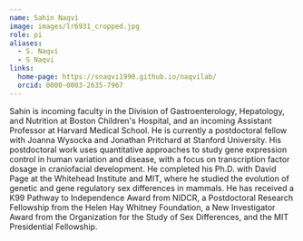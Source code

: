 ```yaml
---
name: Sahin Naqvi
image: images/lr6931_cropped.jpg
role: pi
aliases:
  - S. Naqvi
  - S Naqvi
links:
  home-page: https://snaqvi1990.github.io/naqvilab/
  orcid: 0000-0003-2635-7967
---
```


Sahin is incoming faculty in the Division of Gastroenterology, Hepatology, and Nutrition at Boston Children's Hospital, and an incoming Assistant Professor at Harvard Medical School. He is currently a postdoctoral fellow with Joanna Wysocka and Jonathan Pritchard at Stanford University. His postdoctoral work uses quantitative approaches to study gene expression control in human variation and disease, with a focus on transcription factor dosage in craniofacial development. He completed his Ph.D. with David Page at the Whitehead Institute and MIT, where he studied the evolution of genetic and gene regulatory sex differences in mammals. He has received a K99 Pathway to Independence Award from NIDCR, a Postdoctoral Research Fellowship from the Helen Hay Whitney Foundation, a New Investigator Award from the Organization for the Study of Sex Differences, and the MIT Presidential Fellowship. 
